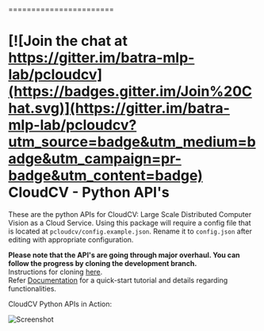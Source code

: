 =======================

[![Join the chat at https://gitter.im/batra-mlp-lab/pcloudcv](https://badges.gitter.im/Join%20Chat.svg)](https://gitter.im/batra-mlp-lab/pcloudcv?utm_source=badge&utm_medium=badge&utm_campaign=pr-badge&utm_content=badge)
CloudCV - Python API's
=======================

These are the python APIs for CloudCV: Large Scale Distributed Computer Vision as a Cloud Service.
Using this package will require a config file that is located at `pcloudcv/config.example.json`. Rename it to `config.json` after editing with appropriate configuration.

**Please note that the API's are going through major overhaul. You can follow the progress by cloning the development branch.**  <br>
Instructions for cloning [here](https://github.com/batra-mlp-lab/pcloudcv/wiki/Setup).
<br>
Refer [Documentation](https://github.com/batra-mlp-lab/pcloudcv/wiki) for a quick-start tutorial and details regarding functionalities.

CloudCV Python APIs in Action: 
 
![Screenshot](http://godel.ece.vt.edu/cloudcv/fileupload/media/pictures/output_new.gif)
